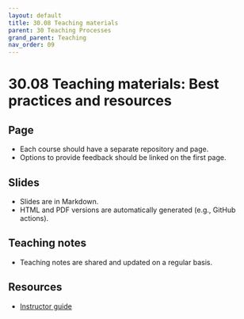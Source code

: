 ```yaml
---
layout: default
title: 30.08 Teaching materials
parent: 30 Teaching Processes
grand_parent: Teaching
nav_order: 09
---
```


# 30.08 Teaching materials: Best practices and resources

## Page

- Each course should have a separate repository and page. 
- Options to provide feedback should be linked on the first page.

## Slides

- Slides are in Markdown.
- HTML and PDF versions are automatically generated (e.g., GitHub actions).

## Teaching notes

- Teaching notes are shared and updated on a regular basis.

## Resources

- [Instructor guide](https://coderefinery.github.io/documentation/guide/)